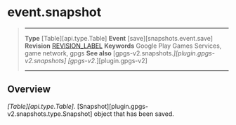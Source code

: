 # event.snapshot

> --------------------- ------------------------------------------------------------------------------------------
> __Type__              [Table][api.type.Table]
> __Event__             [save][snapshots.event.save]
> __Revision__          [REVISION_LABEL](REVISION_URL)
> __Keywords__          Google Play Games Services, game network, gpgs
> __See also__          [gpgs-v2.snapshots.*][plugin.gpgs-v2.snapshots]
>                       [gpgs-v2.*][plugin.gpgs-v2]
> --------------------- ------------------------------------------------------------------------------------------

## Overview

_[Table][api.type.Table]._ [Snapshot][plugin.gpgs-v2.snapshots.type.Snapshot] object that has been saved.